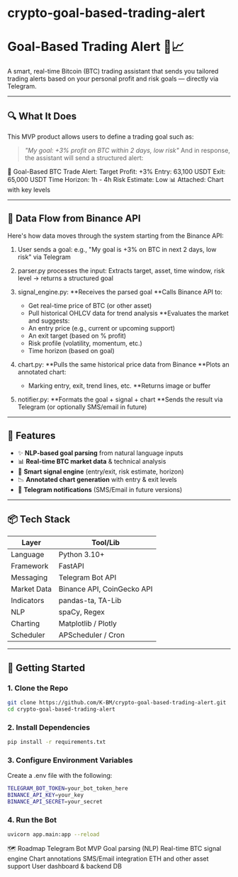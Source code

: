 # crypto-goal-based-trading-alert

# Goal-Based Trading Alert 🚀📈
A smart, real-time Bitcoin (BTC) trading assistant that sends you tailored trading alerts based on your personal profit and risk goals — directly via Telegram.

---

## 🔍 What It Does
This MVP product allows users to define a trading goal such as:
> _"My goal: +3% profit on BTC within 2 days, low risk"_
And in response, the assistant will send a structured alert:

🎯 Goal-Based BTC Trade Alert:
Target Profit: +3%
Entry: 63,100 USDT
Exit: 65,000 USDT
Time Horizon: 1h - 4h
Risk Estimate: Low 
📊 Attached: Chart with key levels

---

## 🔁 Data Flow from Binance API
Here's how data moves through the system starting from the Binance API:
1. User sends a goal:
e.g., "My goal is +3% on BTC in next 2 days, low risk" via Telegram

2. parser.py processes the input:
Extracts target, asset, time window, risk level → returns a structured goal

3. signal_engine.py:
**Receives the parsed goal
**Calls Binance API to:
    - Get real-time price of BTC (or other asset)
    - Pull historical OHLCV data for trend analysis
**Evaluates the market and suggests:
    - An entry price (e.g., current or upcoming support)
    - An exit target (based on % profit)
    - Risk profile (volatility, momentum, etc.)
    - Time horizon (based on goal)

4. chart.py:
**Pulls the same historical price data from Binance
**Plots an annotated chart:
    - Marking entry, exit, trend lines, etc.
**Returns image or buffer

5. notifier.py:
**Formats the goal + signal + chart
**Sends the result via Telegram (or optionally SMS/email in future)

---

## 🧠 Features

- ✨ **NLP-based goal parsing** from natural language inputs  
- 📊 **Real-time BTC market data** & technical analysis  
- 🧮 **Smart signal engine** (entry/exit, risk estimate, horizon)  
- 📉 **Annotated chart generation** with entry & exit levels  
- 📲 **Telegram notifications** (SMS/Email in future versions)  

---

## 📦 Tech Stack

| Layer          | Tool/Lib                        |
|----------------|---------------------------------|
| Language       | Python 3.10+                    |
| Framework      | FastAPI                         |
| Messaging      | Telegram Bot API                |
| Market Data    | Binance API, CoinGecko API      |
| Indicators     | pandas-ta, TA-Lib               |
| NLP            | spaCy, Regex                    |
| Charting       | Matplotlib / Plotly             |
| Scheduler      | APScheduler / Cron              |

---

## 🚀 Getting Started

### 1. Clone the Repo
```bash
git clone https://github.com/K-BM/crypto-goal-based-trading-alert.git
cd crypto-goal-based-trading-alert
```
### 2. Install Dependencies
```bash
pip install -r requirements.txt
```
### 3. Configure Environment Variables
Create a .env file with the following:
```bash
TELEGRAM_BOT_TOKEN=your_bot_token_here
BINANCE_API_KEY=your_key
BINANCE_API_SECRET=your_secret
```
### 4. Run the Bot
```bash
uvicorn app.main:app --reload
```

🗺️ Roadmap
 Telegram Bot MVP
 Goal parsing (NLP)
 Real-time BTC signal engine
 Chart annotations
 SMS/Email integration
 ETH and other asset support
 User dashboard & backend DB
